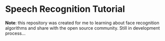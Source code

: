# Speech Recognition Tutorial

**Note**: this repository was created for me to learning about face recognition algorithms and share with the open source community. Still in development process...